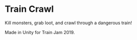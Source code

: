 # Train Crawl

Kill monsters, grab loot, and crawl through a dangerous train!

Made in Unity for Train Jam 2019.
